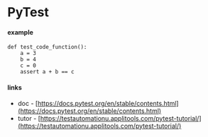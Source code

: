 # PyTest

#### example

```
def test_code_function():
    a = 3
    b = 4
    c = 0
    assert a + b == c
```

#### links

- doc - [https://docs.pytest.org/en/stable/contents.html](https://docs.pytest.org/en/stable/contents.html)
- tutor - [https://testautomationu.applitools.com/pytest-tutorial/](https://testautomationu.applitools.com/pytest-tutorial/)
